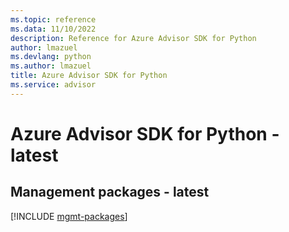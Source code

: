 ```yaml
---
ms.topic: reference
ms.data: 11/10/2022
description: Reference for Azure Advisor SDK for Python
author: lmazuel
ms.devlang: python
ms.author: lmazuel
title: Azure Advisor SDK for Python
ms.service: advisor
---
```

# Azure Advisor SDK for Python - latest

## Management packages - latest
[!INCLUDE [mgmt-packages](advisor-mgmt-index.md)]